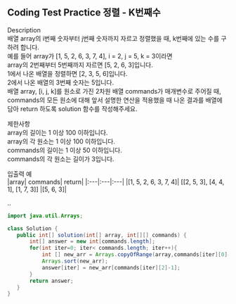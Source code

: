 ## Coding Test Practice 정렬 - K번째수

Description <br>
배열 array의 i번째 숫자부터 j번째 숫자까지 자르고 정렬했을 때, k번째에 있는 수를 구하려 합니다. <br>
예를 들어 array가 [1, 5, 2, 6, 3, 7, 4], i = 2, j = 5, k = 3이라면 <br>
array의 2번째부터 5번째까지 자르면 [5, 2, 6, 3]입니다. <br>
1에서 나온 배열을 정렬하면 [2, 3, 5, 6]입니다. <br>
2에서 나온 배열의 3번째 숫자는 5입니다. <br>
배열 array, [i, j, k]를 원소로 가진 2차원 배열 commands가 매개변수로 주어질 때, commands의 모든 원소에 대해 앞서 설명한 연산을 적용했을 때 나온 결과를 배열에 담아 return 하도록 solution 함수를 작성해주세요.
<br>

제한사항 <br>
array의 길이는 1 이상 100 이하입니다. <br>
array의 각 원소는 1 이상 100 이하입니다. <br>
commands의 길이는 1 이상 50 이하입니다. <br>
commands의 각 원소는 길이가 3입니다. <br>

입출력 예 <br>
|array|	commands|	return|
|:---|:---|:---|
|[1, 5, 2, 6, 3, 7, 4]|	[[2, 5, 3], [4, 4, 1], [1, 7, 3]]	|[5, 6, 3]|

..

 ```java
 import java.util.Arrays;

class Solution {
    public int[] solution(int[] array, int[][] commands) {
        int[] answer = new int[commands.length];
        for(int iter=0; iter< commands.length; iter++){
            int [] new_arr = Arrays.copyOfRange(array,commands[iter][0]-1, commands[iter][1]);
            Arrays.sort(new_arr);
            answer[iter] = new_arr[commands[iter][2]-1];
        }
        return answer;
    }
}
 ```
